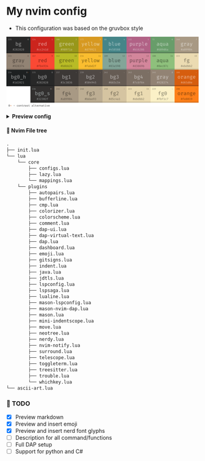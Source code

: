 # My nvim config

- This configuration was based on the gruvbox style

![gruvbox_palette](./screenshots/gruvbox_palette_dark.png)

<details>
    <summary><strong>Preview config</strong></summary>
    
+   <details>
        <summary style="font-size: 1.0em; font-weight: bold;">Start page</summary>
        <img src="./screenshots/dashboard.png" alt="dashboard">
    </details>

+   <details>
        <summary style="font-size: 1.0em; font-weight: bold;">Main file</summary>
        <img src="./screenshots/main.png" alt="main-file">
    </details>

+    <details>
        <summary style="font-size: 1.0em; font-weight: bold;">Navigation</summary>
        <img src="./screenshots/laspsaga-and-nvim-tree.png" alt="lspsaga">
        <img src="./screenshots/telescope-gc.png" alt="telescope">
        <img src="./screenshots/telescope-gs.png" alt="telescope">
        <img src="./screenshots/telescope-ff.png" alt="telescope">
        <img src="./screenshots/toggelterm.png" alt="toggelterm">
     </details>

+   <details>
        <summary style="font-size: 1.0em; font-weight: bold;">Language Server Protocol support</summary>
        <img src="./screenshots/java.png" alt="LSP">
        <img src="./screenshots/gitsigns.png" alt="LSP">
        <img src="./screenshots/lsp-info-lua.png" alt="LSP">
        <img src="./screenshots/lsp-info-jdtls.png" alt="LSP">
     </details>

+    <details>
        <summary style="font-size: 1.0em; font-weight: bold;">Debug Adapter Protocol client support</summary>
        <img src="./screenshots/dap-demonstration.png" alt="DAP">
     </details>

+    <details>
        <summary style="font-size: 1.0em; font-weight: bold;">Preview and insert emoji/nerd font glyphs</summary>
        <img src="./screenshots/emoji.png" alt="emoji">
        <img src="./screenshots/glyphs.png" alt="emoji">
     </details>

+    <details>
        <summary style="font-size: 1.0em; font-weight: bold;">Preview markdown file</summary>
        <img src="./screenshots/markdown.png" alt="markdown">
     </details>

</details>

#### 📁 Nvim File tree

```
.
├── init.lua
└── lua
    └── core
        ├── configs.lua
        ├── lazy.lua
        └── mappings.lua
    └── plugins
        ├── autopairs.lua
        ├── bufferline.lua
        ├── cmp.lua
        ├── colorizer.lua
        ├── colorscheme.lua
        ├── comment.lua
        ├── dap-ui.lua
        ├── dap-virtual-text.lua
        ├── dap.lua
        ├── dashboard.lua
        ├── emoji.lua
        ├── gitsigns.lua
        ├── indent.lua
        ├── java.lua
        ├── jdtls.lua
        ├── lspconfig.lua
        ├── lspsaga.lua
        ├── lualine.lua
        ├── mason-lspconfig.lua
        ├── mason-nvim-dap.lua
        ├── mason.lua
        ├── mini-indentscope.lua
        ├── move.lua
        ├── neotree.lua
        ├── nerdy.lua
        ├── nvim-notify.lua
        ├── surround.lua
        ├── telescope.lua
        ├── toggleterm.lua
        ├── treesitter.lua
        ├── trouble.lua
        └── whichkey.lua
└── ascii-art.lua
```

### 📜 TODO

- [x] Preview markdown
- [x] Preview and insert emoji
- [x] Preview and insert nerd font glyphs
- [ ] Description for all command/functions
- [ ] Full DAP setup
- [ ] Support for python and C#
